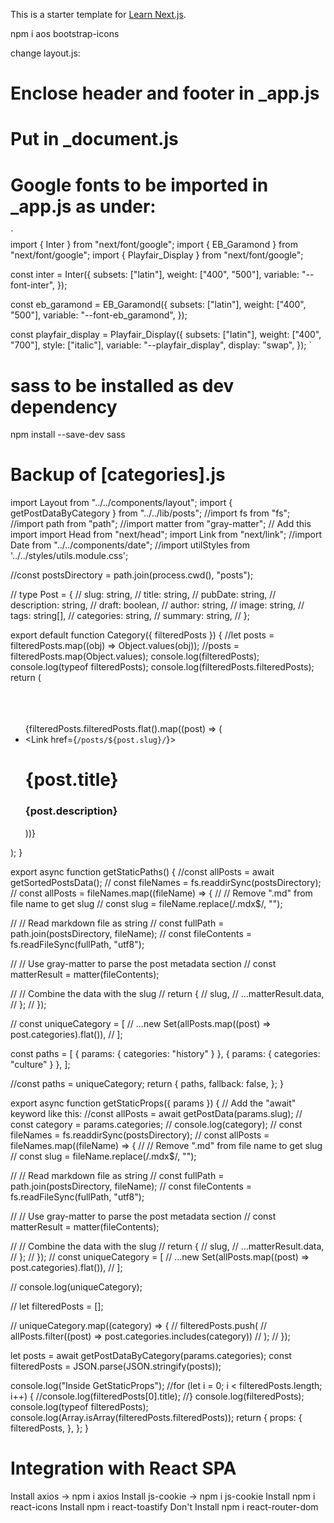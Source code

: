 This is a starter template for [Learn Next.js](https://nextjs.org/learn).

npm i aos bootstrap-icons

change layout.js:

# Enclose header and footer in _app.js

# Put <link rel="stylesheet"> in _document.js

# Google fonts to be imported in _app.js as under:

`   
import { Inter } from "next/font/google";
import { EB_Garamond } from "next/font/google";
import { Playfair_Display } from "next/font/google";

const inter = Inter({
  subsets: ["latin"],
  weight: ["400", "500"],
  variable: "--font-inter",
});

const eb_garamond = EB_Garamond({
  subsets: ["latin"],
  weight: ["400", "500"],
  variable: "--font-eb_garamond",
});

const playfair_display = Playfair_Display({
  subsets: ["latin"],
  weight: ["400", "700"],
  style: ["italic"],
  variable: "--playfair_display",
  display: "swap",
}); 
` 

# sass to be installed as dev dependency
npm install --save-dev sass   

#  Backup of [categories].js

import Layout from "../../components/layout";
import { getPostDataByCategory } from "../../lib/posts";
//import fs from "fs";
//import path from "path";
//import matter from "gray-matter";
// Add this import
import Head from "next/head";
import Link from "next/link";
//import Date from "../../components/date";
//import utilStyles from '../../styles/utils.module.css';

//const postsDirectory = path.join(process.cwd(), "posts");

// type Post = {
//   slug: string,
//   title: string,
//   pubDate: string,
//   description: string,
//   draft: boolean,
//   author: string,
//   image: string,
//   tags: string[],
//   categories: string,
//   summary: string,
// };

export default function Category({ filteredPosts }) {
  //let posts = filteredPosts.map((obj) => Object.values(obj));
  //posts = filteredPosts.map(Object.values);
  console.log(filteredPosts);
  console.log(typeof filteredPosts);
  console.log(filteredPosts.filteredPosts);
  return (
    <Layout>
      <br />
      <br />
      <br />
      <br />
      <ul>
        {filteredPosts.filteredPosts.flat().map((post) => (
          <li key={post.slug}>
            <Link href={`/posts/${post.slug}/`}>
              <h1>{post.title}</h1>
            </Link>
            <h3>{post.description}</h3>
          </li>
        ))}
      </ul>
    </Layout>
  );
}

export async function getStaticPaths() {
  //const allPosts = await getSortedPostsData();
  // const fileNames = fs.readdirSync(postsDirectory);
  // const allPosts = fileNames.map((fileName) => {
  //   // Remove ".md" from file name to get slug
  //   const slug = fileName.replace(/\.mdx$/, "");

  //   // Read markdown file as string
  //   const fullPath = path.join(postsDirectory, fileName);
  //   const fileContents = fs.readFileSync(fullPath, "utf8");

  //   // Use gray-matter to parse the post metadata section
  //   const matterResult = matter(fileContents);

  //   // Combine the data with the slug
  //   return {
  //     slug,
  //     ...matterResult.data,
  //   };
  // });

  // const uniqueCategory = [
  //   ...new Set(allPosts.map((post) => post.categories).flat()),
  // ];

  const paths = [
    { params: { categories: "history" } },
    { params: { categories: "culture" } },
  ];

  //const paths = uniqueCategory;
  return {
    paths,
    fallback: false,
  };
}

export async function getStaticProps({ params }) {
  // Add the "await" keyword like this:
  //const allPosts = await getPostData(params.slug);
  // const category = params.categories;
  // console.log(category);
  // const fileNames = fs.readdirSync(postsDirectory);
  // const allPosts = fileNames.map((fileName) => {
  //   // Remove ".md" from file name to get slug
  //   const slug = fileName.replace(/\.mdx$/, "");

  //   // Read markdown file as string
  //   const fullPath = path.join(postsDirectory, fileName);
  //   const fileContents = fs.readFileSync(fullPath, "utf8");

  //   // Use gray-matter to parse the post metadata section
  //   const matterResult = matter(fileContents);

  //   // Combine the data with the slug
  //   return {
  //     slug,
  //     ...matterResult.data,
  //   };
  // });
  // const uniqueCategory = [
  //   ...new Set(allPosts.map((post) => post.categories).flat()),
  // ];

  // console.log(uniqueCategory);

  // let filteredPosts = [];

  // uniqueCategory.map((category) => {
  //   filteredPosts.push(
  //     allPosts.filter((post) => post.categories.includes(category))
  //   );
  // });

  let posts = await getPostDataByCategory(params.categories);
  const filteredPosts = JSON.parse(JSON.stringify(posts));

  console.log("Inside GetStaticProps");
  //for (let i = 0; i < filteredPosts.length; i++) {
  //console.log(filteredPosts[0].title);
  //}
  console.log(filteredPosts);
  console.log(typeof filteredPosts);
  console.log(Array.isArray(filteredPosts.filteredPosts));
  return {
    props: {
      filteredPosts,
    },
  };
}

# Integration with React SPA
  Install axios -> npm i axios
  Install js-cookie -> npm i js-cookie
  Install npm i react-icons
  Install npm i react-toastify
  Don't Install npm i react-router-dom




